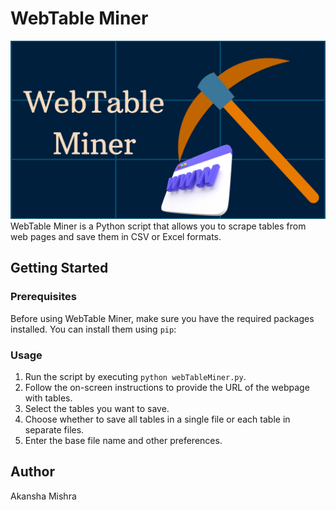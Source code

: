 # WebTable Miner
![logo](https://github.com/mishrakansha/webTableMiner/blob/main/logo/webTableMiner.png)
WebTable Miner is a Python script that allows you to scrape tables from web pages and save them in CSV or Excel formats.

## Getting Started

### Prerequisites

Before using WebTable Miner, make sure you have the required packages installed. You can install them using `pip`:


### Usage

1. Run the script by executing `python webTableMiner.py`.
2. Follow the on-screen instructions to provide the URL of the webpage with tables.
3. Select the tables you want to save.
4. Choose whether to save all tables in a single file or each table in separate files.
5. Enter the base file name and other preferences.

## Author

Akansha Mishra
